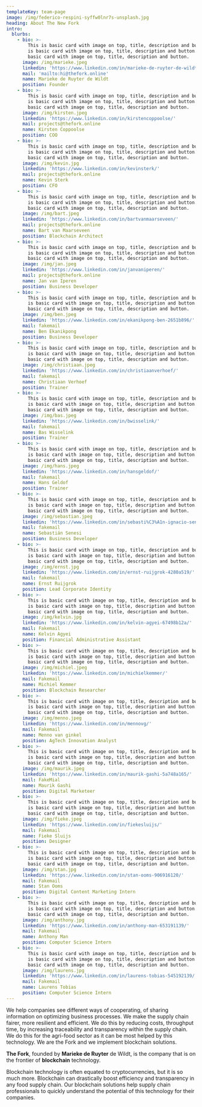 ```yaml
---
templateKey: team-page
image: /img/federico-respini-syffw0lnr7s-unsplash.jpg
heading: About The New Fork
intro:
  blurbs:
    - bio: >-
        This is basic card with image on top, title, description and button.This
        is basic card with image on top, title, description and button.This is
        basic card with image on top, title, description and button.
      image: /img/marieke.jpeg
      linkedin: 'https://www.linkedin.com/in/marieke-de-ruyter-de-wildt-9501086/'
      mail: 'mailto:hi@thefork.online'
      name: Marieke de Ruyter de Wildt
      position: Founder
    - bio: >-
        This is basic card with image on top, title, description and button.This
        is basic card with image on top, title, description and button.This is
        basic card with image on top, title, description and button.
      image: /img/kirsten.jpeg
      linkedin: 'https://www.linkedin.com/in/kirstencoppoolse/'
      mail: projects@thefork.online
      name: Kirsten Coppoolse
      position: COO
    - bio: >-
        This is basic card with image on top, title, description and button.This
        is basic card with image on top, title, description and button.This is
        basic card with image on top, title, description and button.
      image: /img/kevin.jpg
      linkedin: 'https://www.linkedin.com/in/kevinsterk/'
      mail: projects@thefork.online
      name: Kevin Sterk
      position: CFO
    - bio: >-
        This is basic card with image on top, title, description and button.This
        is basic card with image on top, title, description and button.This is
        basic card with image on top, title, description and button.
      image: /img/bart.jpeg
      linkedin: 'https://www.linkedin.com/in/bartvanmaarseveen/'
      mail: projects@thefork.online
      name: Bart van Maarseveen
      position: Blockchain Architect
    - bio: >-
        This is basic card with image on top, title, description and button.This
        is basic card with image on top, title, description and button.This is
        basic card with image on top, title, description and button.
      image: /img/jan.jpeg
      linkedin: 'https://www.linkedin.com/in/janvaniperen/'
      mail: projects@thefork.online
      name: Jan van Iperen
      position: Business Developer
    - bio: >-
        This is basic card with image on top, title, description and button.This
        is basic card with image on top, title, description and button.This is
        basic card with image on top, title, description and button.
      image: /img/ben.jpeg
      linkedin: 'https://www.linkedin.com/in/ekanikpong-ben-2651b896/'
      mail: fakemail
      name: Ben Ekanikpong
      position: Business Developer
    - bio: >-
        This is basic card with image on top, title, description and button.This
        is basic card with image on top, title, description and button.This is
        basic card with image on top, title, description and button.
      image: /img/christiaan.jpeg
      linkedin: 'https://www.linkedin.com/in/christiaanverhoef/'
      mail: fakemail
      name: Christiaan Verhoef
      position: Trainer
    - bio: >-
        This is basic card with image on top, title, description and button.This
        is basic card with image on top, title, description and button.This is
        basic card with image on top, title, description and button.
      image: /img/bas.jpeg
      linkedin: 'https://www.linkedin.com/in/bwisselink/'
      mail: fakemail
      name: Bas Wisselink
      position: Trainer
    - bio: >-
        This is basic card with image on top, title, description and button.This
        is basic card with image on top, title, description and button.This is
        basic card with image on top, title, description and button.
      image: /img/hans.jpeg
      linkedin: 'https://www.linkedin.com/in/hansgeldof/'
      mail: fakemail
      name: Hans Geldof
      position: Trainer
    - bio: >-
        This is basic card with image on top, title, description and button.This
        is basic card with image on top, title, description and button.This is
        basic card with image on top, title, description and button.
      image: /img/sebastian.jpeg
      linkedin: 'https://www.linkedin.com/in/sebasti%C3%A1n-ignacio-senesi-5a73bb71/'
      mail: fakemail
      name: Sebastián Senesi
      position: Business Developer
    - bio: >-
        This is basic card with image on top, title, description and button.This
        is basic card with image on top, title, description and button.This is
        basic card with image on top, title, description and button.
      image: /img/ernst.jpg
      linkedin: 'https://www.linkedin.com/in/ernst-ruijgrok-4280a519/'
      mail: fakemail
      name: Ernst Ruijgrok
      position: Lead Corporate Identity
    - bio: >-
        This is basic card with image on top, title, description and button.This
        is basic card with image on top, title, description and button.This is
        basic card with image on top, title, description and button.
      image: /img/kelvin.jpg
      linkedin: 'https://www.linkedin.com/in/kelvin-agyei-67498b12a/'
      mail: Fakemail
      name: Kelvin Agyei
      position: Financial Administrative Assistant
    - bio: >-
        This is basic card with image on top, title, description and button.This
        is basic card with image on top, title, description and button.This is
        basic card with image on top, title, description and button.
      image: /img/michiel.jpeg
      linkedin: 'https://www.linkedin.com/in/michielkemmer/'
      mail: Fakemail
      name: Michiel Kemmer
      position: Blockchain Researcher
    - bio: >-
        This is basic card with image on top, title, description and button.This
        is basic card with image on top, title, description and button.This is
        basic card with image on top, title, description and button.
      image: /img/menno.jpeg
      linkedin: 'https://www.linkedin.com/in/mennovg/'
      mail: Fakemail
      name: Menno van ginkel
      position: AgTech Innovation Analyst
    - bio: >-
        This is basic card with image on top, title, description and button.This
        is basic card with image on top, title, description and button.This is
        basic card with image on top, title, description and button.
      image: /img/maurik.jpeg
      linkedin: 'https://www.linkedin.com/in/maurik-gashi-5a748a165/'
      mail: FakeMial
      name: Maurik Gashi
      position: Digital Marketeer
    - bio: >-
        This is basic card with image on top, title, description and button.This
        is basic card with image on top, title, description and button.This is
        basic card with image on top, title, description and button.
      image: /img/fieke.jpeg
      linkedin: 'https://www.linkedin.com/in/fiekesluijs/'
      mail: Fakemail
      name: Fieke Sluijs
      position: Designer
    - bio: >-
        This is basic card with image on top, title, description and button.This
        is basic card with image on top, title, description and button.This is
        basic card with image on top, title, description and button.
      image: /img/stan.jpg
      linkedin: 'https://www.linkedin.com/in/stan-ooms-906916120/'
      mail: Fakemail
      name: Stan Ooms
      position: Digital Content Marketing Intern
    - bio: >-
        This is basic card with image on top, title, description and button.This
        is basic card with image on top, title, description and button.This is
        basic card with image on top, title, description and button.
      image: /img/anthony.jpg
      linkedin: 'https://www.linkedin.com/in/anthony-man-653191139/'
      mail: Fakemail
      name: Anthony Man
      position: Computer Science Intern
    - bio: >-
        This is basic card with image on top, title, description and button.This
        is basic card with image on top, title, description and button.This is
        basic card with image on top, title, description and button.
      image: /img/laurens.jpg
      linkedin: 'https://www.linkedin.com/in/laurens-tobias-545192139/'
      mail: Fakemail
      name: Laurens Tobias
      position: Computer Science Intern
---
```

We help companies see different ways of cooperating, of sharing information on optimizing business processes. We make the supply chain fairer, more resilient and efficient. We do this by reducing costs, throughput time, by increasing traceability and transparency within the supply chain. We do this for the agri-food sector as it can be most helped by this technology. We are the Fork and we implement blockchain solutions.

**The Fork**, founded by **Marieke de Ruyter** de Wildt, is the company that is on the frontier of **blockchain** technology.

Blockchain technology is often equated to cryptocurrencies, but it is so much more. Blockchain can drastically boost efficiency and transparency in any food supply chain. Our blockchain solutions help supply chain professionals to quickly understand the potential of this technology for their companies.
